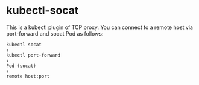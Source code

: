 # kubectl-socat

This is a kubectl plugin of TCP proxy.
You can connect to a remote host via port-forward and socat Pod as follows:

```
kubectl socat
↓
kubectl port-forward
↓
Pod (socat)
↓
remote host:port
```
